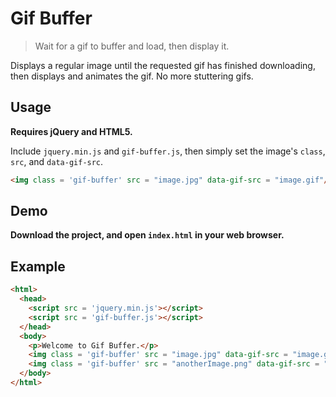 # Gif Buffer

> Wait for a gif to buffer and load, then display it.

Displays a regular image until the requested gif has finished downloading, then displays and animates the gif. No more stuttering gifs.

## Usage

**Requires jQuery and HTML5.**

Include `jquery.min.js` and `gif-buffer.js`, then simply set the image's `class`, `src`, and `data-gif-src`.

```html
<img class = 'gif-buffer' src = "image.jpg" data-gif-src = "image.gif"/>
```

## Demo

**Download the project, and open `index.html` in your web browser.**

## Example
```html
<html>
  <head>
    <script src = 'jquery.min.js'></script>
    <script src = 'gif-buffer.js'></script>
  </head>
  <body>
    <p>Welcome to Gif Buffer.</p>
    <img class = 'gif-buffer' src = "image.jpg" data-gif-src = "image.gif" width = "400"/>
    <img class = 'gif-buffer' src = "anotherImage.png" data-gif-src = "anotherImage.gif" width = "400"/>
  </body>
</html>
```